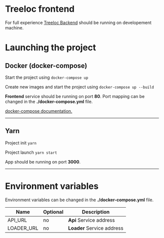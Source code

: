 # Treeloc frontend

For full experience [Treeloc Backend](https://github.com/prixladi/treeloc-backend) should be running on developement machine.

# Launching the project

## Docker (docker-compose)

Start the project using `docker-compose up`

Create new images and start the project using `docker-compose up --build`

**Frontend** service should be running on port **80**. Port mapping can be changed in the **./docker-compose.yml** file.

[docker-compose documentation.](https://docs.docker.com/compose/)

---

## Yarn

Project init `yarn`

Project launch `yarn start`

App should be running on port **3000**.

---

# Environment variables
Environment variables can be changed in the **./docker-compose.yml** file.

|Name|Optional|Description|
|---|---|---|
|API_URL|no| **Api** Service address|
|LOADER_URL|no| **Loader** Service address|
